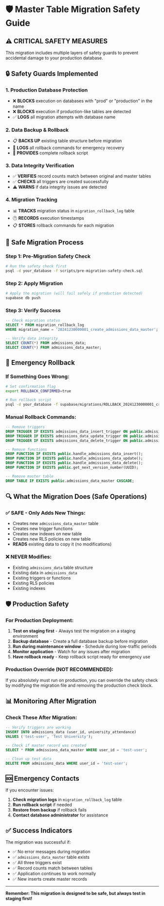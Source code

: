 # 🛡️ Master Table Migration Safety Guide

## ⚠️ CRITICAL SAFETY MEASURES

This migration includes multiple layers of safety guards to prevent accidental damage to your production database.

## 🔒 Safety Guards Implemented

### 1. **Production Database Protection**

- ❌ **BLOCKS** execution on databases with "prod" or "production" in the name
- ❌ **BLOCKS** execution if production-like tables are detected
- ✅ **LOGS** all migration attempts with database name

### 2. **Data Backup & Rollback**

- 📋 **BACKS UP** existing table structure before migration
- 📝 **LOGS** all rollback commands for emergency recovery
- 🔄 **PROVIDES** complete rollback script

### 3. **Data Integrity Verification**

- ✅ **VERIFIES** record counts match between original and master tables
- ✅ **CHECKS** all triggers are created successfully
- ⚠️ **WARNS** if data integrity issues are detected

### 4. **Migration Tracking**

- 📊 **TRACKS** migration status in `migration_rollback_log` table
- 🕐 **RECORDS** execution timestamps
- 📋 **STORES** rollback commands for each migration

## 🚀 Safe Migration Process

### Step 1: Pre-Migration Safety Check

```bash
# Run the safety check first
psql -d your_database -f scripts/pre-migration-safety-check.sql
```

### Step 2: Apply Migration

```bash
# Apply the migration (will fail safely if production detected)
supabase db push
```

### Step 3: Verify Success

```sql
-- Check migration status
SELECT * FROM migration_rollback_log
WHERE migration_name = '20241230000001_create_admissions_data_master';

-- Verify data integrity
SELECT COUNT(*) FROM admissions_data;
SELECT COUNT(*) FROM admissions_data_master;
```

## 🚨 Emergency Rollback

### If Something Goes Wrong:

```bash
# Set confirmation flag
export ROLLBACK_CONFIRMED=true

# Run rollback script
psql -d your_database -f supabase/migrations/ROLLBACK_20241230000001_create_admissions_data_master.sql
```

### Manual Rollback Commands:

```sql
-- Remove triggers
DROP TRIGGER IF EXISTS admissions_data_insert_trigger ON public.admissions_data;
DROP TRIGGER IF EXISTS admissions_data_update_trigger ON public.admissions_data;
DROP TRIGGER IF EXISTS admissions_data_delete_trigger ON public.admissions_data;

-- Remove functions
DROP FUNCTION IF EXISTS public.handle_admissions_data_insert();
DROP FUNCTION IF EXISTS public.handle_admissions_data_update();
DROP FUNCTION IF EXISTS public.handle_admissions_data_delete();
DROP FUNCTION IF EXISTS public.get_next_version_number(UUID);

-- Remove master table
DROP TABLE IF EXISTS public.admissions_data_master CASCADE;
```

## 🔍 What the Migration Does (Safe Operations)

### ✅ **SAFE - Only Adds New Things:**

- Creates new `admissions_data_master` table
- Creates new trigger functions
- Creates new indexes on new table
- Creates new RLS policies on new table
- **READS** existing data to copy it (no modifications)

### ❌ **NEVER Modifies:**

- Existing `admissions_data` table structure
- Existing data in `admissions_data`
- Existing triggers or functions
- Existing RLS policies
- Existing indexes

## 🛡️ Production Safety

### For Production Deployment:

1. **Test on staging first** - Always test the migration on a staging environment
2. **Backup database** - Create a full database backup before migration
3. **Run during maintenance window** - Schedule during low-traffic periods
4. **Monitor application** - Watch for any issues after migration
5. **Have rollback ready** - Keep rollback script ready for emergency use

### Production Override (NOT RECOMMENDED):

If you absolutely must run on production, you can override the safety check by modifying the migration file and removing the production check block.

## 📊 Monitoring After Migration

### Check These After Migration:

```sql
-- Verify triggers are working
INSERT INTO admissions_data (user_id, university_attendance)
VALUES ('test-user', 'Test University');

-- Check if master record was created
SELECT * FROM admissions_data_master WHERE user_id = 'test-user';

-- Clean up test data
DELETE FROM admissions_data WHERE user_id = 'test-user';
```

## 🆘 Emergency Contacts

If you encounter issues:

1. **Check migration logs** in `migration_rollback_log` table
2. **Run rollback script** if needed
3. **Restore from backup** if rollback fails
4. **Contact database administrator** for assistance

## ✅ Success Indicators

The migration was successful if:

- ✅ No error messages during migration
- ✅ `admissions_data_master` table exists
- ✅ All three triggers exist
- ✅ Record counts match between tables
- ✅ Application continues to work normally
- ✅ New inserts create master records

---

**Remember: This migration is designed to be safe, but always test in staging first!**
